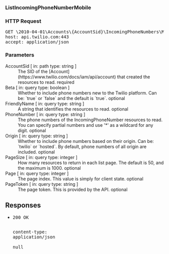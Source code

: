 <!DOCTYPE html><html><head><title></title><link rel="stylesheet" href="./OpenApi.css"/><meta charset="utf-8"/><meta name="viewport" content="width=device-width, initial-scale=1"/></head><body><article><section class="requestOverview"><h1 class="request-summary">ListIncomingPhoneNumberMobile</h1></section><section class="http"><h3>HTTP Request</h3><pre class="http-example"><span class="request-line">GET</span> <span class="http-target">\2010-04-01\Accounts\{AccountSid}\IncomingPhoneNumbers\Mobile.json{?Beta*,FriendlyName*,PhoneNumber*,Origin*,PageSize*,Page*,PageToken*}</span> <span class="http-version">HTTP/1.1</span>&#xA;<span class="header-line">host</span>: <span class="header-value">api.twilio.com:443</span>&#xA;<span class="header-line">accept</span>: <span class="header-value">application/json</span>&#xA;</pre></section><dl class="parameters"><h3>Parameters</h3><dt class="parameter"><span class="parameter-name">AccountSid</span> [ in: <span class="parameter-location">path</span> type: <span class="parameter-type">string</span> ]</dt><dd class="parameter"><span class="parameter-description">The SID of the [Account](https://www.twilio.com/docs/iam/api/account) that created the resources to read.</span> <span class="parameter-required">required</span></dd><dt class="parameter"><span class="parameter-name">Beta</span> [ in: <span class="parameter-location">query</span> type: <span class="parameter-type">boolean</span> ]</dt><dd class="parameter"><span class="parameter-description">Whether to include phone numbers new to the Twilio platform. Can be: `true` or `false` and the default is `true`.</span> <span class="parameter-required">optional</span></dd><dt class="parameter"><span class="parameter-name">FriendlyName</span> [ in: <span class="parameter-location">query</span> type: <span class="parameter-type">string</span> ]</dt><dd class="parameter"><span class="parameter-description">A string that identifies the resources to read.</span> <span class="parameter-required">optional</span></dd><dt class="parameter"><span class="parameter-name">PhoneNumber</span> [ in: <span class="parameter-location">query</span> type: <span class="parameter-type">string</span> ]</dt><dd class="parameter"><span class="parameter-description">The phone numbers of the IncomingPhoneNumber resources to read. You can specify partial numbers and use '*' as a wildcard for any digit.</span> <span class="parameter-required">optional</span></dd><dt class="parameter"><span class="parameter-name">Origin</span> [ in: <span class="parameter-location">query</span> type: <span class="parameter-type">string</span> ]</dt><dd class="parameter"><span class="parameter-description">Whether to include phone numbers based on their origin. Can be: `twilio` or `hosted`. By default, phone numbers of all origin are included.</span> <span class="parameter-required">optional</span></dd><dt class="parameter"><span class="parameter-name">PageSize</span> [ in: <span class="parameter-location">query</span> type: <span class="parameter-type">integer</span> ]</dt><dd class="parameter"><span class="parameter-description">How many resources to return in each list page. The default is 50, and the maximum is 1000.</span> <span class="parameter-required">optional</span></dd><dt class="parameter"><span class="parameter-name">Page</span> [ in: <span class="parameter-location">query</span> type: <span class="parameter-type">integer</span> ]</dt><dd class="parameter"><span class="parameter-description">The page index. This value is simply for client state.</span> <span class="parameter-required">optional</span></dd><dt class="parameter"><span class="parameter-name">PageToken</span> [ in: <span class="parameter-location">query</span> type: <span class="parameter-type">string</span> ]</dt><dd class="parameter"><span class="parameter-description">The page token. This is provided by the API.</span> <span class="parameter-required">optional</span></dd></dl><section class="responses"><h2>Responses</h2><ul class="responses"><li class="response"><pre class="http-example"><span class="status-line">200</span> <span class="status-description">OK</span>
<span class="header-line">content-type</span>: <span class="header-value">application/json</span>&#xA;&#xA;null</pre></li></ul></section></article></body></html>